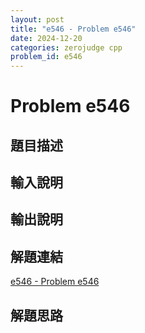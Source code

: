 ```yaml
---
layout: post
title: "e546 - Problem e546"
date: 2024-12-20
categories: zerojudge cpp
problem_id: e546
---
```


# Problem e546

## 題目描述



## 輸入說明



## 輸出說明



## 解題連結

[e546 - Problem e546](https://zerojudge.tw/ShowProblem?problemid=e546)

## 解題思路

